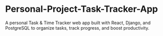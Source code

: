 # Personal-Project-Task-Tracker-App
A personal Task &amp; Time Tracker web app built with React, Django, and PostgreSQL to organize tasks, track progress, and boost productivity.
